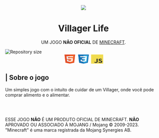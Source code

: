 <div align="center"> 
  <img src="https://media.discordapp.net/attachments/1063891503107285102/1092277760946348032/villagerLife.png?width=1171&height=609">
</div>

<div align="center">
  <h1>Villager Life</h1>
  <p>UM JOGO <b>NÃO OFICIAL</b> DE <a href="https://www.minecraft.net/pt-br">MINECRAFT</a>.</p>
</div>

<img alt="Repository size" src="https://img.shields.io/github/repo-size/Ultiiy/villager?color=56BEB8">

<div align="center">
  <img title="HTML" height="30" width="40" src="https://raw.githubusercontent.com/devicons/devicon/master/icons/html5/html5-original.svg">
  <img title="CSS" height="30" width="40" src="https://raw.githubusercontent.com/devicons/devicon/master/icons/css3/css3-original.svg">
  <img title="JavaScript" height="30" width="40" src="https://raw.githubusercontent.com/devicons/devicon/master/icons/javascript/javascript-original.svg">
</div>

## | Sobre o jogo ##

<p>Um simples jogo com o intuito de cuidar de um Villager, onde você pode comprar alimento e o alimentar.</p><br><br>
<p>ESSE JOGO <b>NÃO</b> É UM PRODUTO OFICIAL DE MINECRAFT. <b>NÃO</b> APROVADO OU ASSOCIADO À MOJANG / Mojang © 2009-2023. "Minecraft" é uma marca registrada da Mojang Synergies AB.
